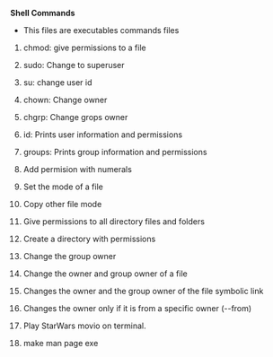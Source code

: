 **Shell Commands**
- This files are executables commands files
1. chmod: give permissions to a file

2. sudo: Change to superuser

3. su: change user id

4. chown: Change owner

5. chgrp: Change grops owner

6. id: Prints user information and permissions

7. groups: Prints group information and permissions

8. Add permision with numerals

9. Set the mode of a file

10. Copy other file mode

11. Give permissions to all directory files and folders

12. Create a directory with permissions

13. Change the group owner

14. Change the owner and group owner of a file

15. Changes the owner and the group owner of the file symbolic link

16. Changes the owner only if it is from a specific owner (--from)

17. Play StarWars movio on terminal.

18. make man page exe